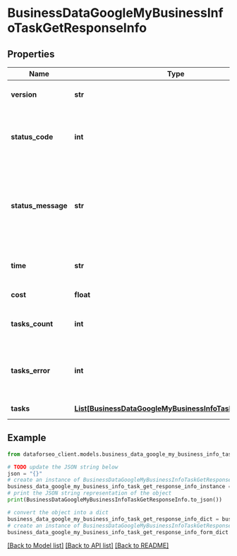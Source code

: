 # BusinessDataGoogleMyBusinessInfoTaskGetResponseInfo


## Properties

Name | Type | Description | Notes
------------ | ------------- | ------------- | -------------
**version** | **str** | the current version of the API | [optional] 
**status_code** | **int** | general status code you can find the full list of the response codes here | [optional] 
**status_message** | **str** | general informational message you can find the full list of general informational messages here | [optional] 
**time** | **str** | total execution time, seconds | [optional] 
**cost** | **float** | total tasks cost, USD | [optional] 
**tasks_count** | **int** | the number of tasks in the tasks array | [optional] 
**tasks_error** | **int** | the number of tasks in the tasks array returned with an error | [optional] 
**tasks** | [**List[BusinessDataGoogleMyBusinessInfoTaskGetTaskInfo]**](BusinessDataGoogleMyBusinessInfoTaskGetTaskInfo.md) | array of tasks | [optional] 

## Example

```python
from dataforseo_client.models.business_data_google_my_business_info_task_get_response_info import BusinessDataGoogleMyBusinessInfoTaskGetResponseInfo

# TODO update the JSON string below
json = "{}"
# create an instance of BusinessDataGoogleMyBusinessInfoTaskGetResponseInfo from a JSON string
business_data_google_my_business_info_task_get_response_info_instance = BusinessDataGoogleMyBusinessInfoTaskGetResponseInfo.from_json(json)
# print the JSON string representation of the object
print(BusinessDataGoogleMyBusinessInfoTaskGetResponseInfo.to_json())

# convert the object into a dict
business_data_google_my_business_info_task_get_response_info_dict = business_data_google_my_business_info_task_get_response_info_instance.to_dict()
# create an instance of BusinessDataGoogleMyBusinessInfoTaskGetResponseInfo from a dict
business_data_google_my_business_info_task_get_response_info_form_dict = business_data_google_my_business_info_task_get_response_info.from_dict(business_data_google_my_business_info_task_get_response_info_dict)
```
[[Back to Model list]](../README.md#documentation-for-models) [[Back to API list]](../README.md#documentation-for-api-endpoints) [[Back to README]](../README.md)


